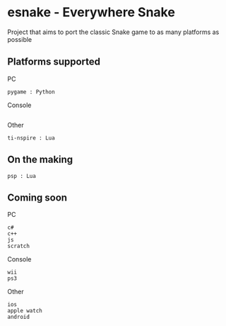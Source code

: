 # esnake - Everywhere Snake
Project that aims to port the classic Snake game to as many platforms as possible

## Platforms supported

PC
```
pygame : Python
```

Console
```

```

Other
```
ti-nspire : Lua
```

## On the making
```
psp : Lua
```

## Coming soon

PC
```
c#
c++
js
scratch
```

Console
```
wii
ps3
```

Other
```
ios
apple watch
android
```
